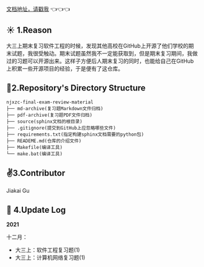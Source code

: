 [文档地址，请戳我](https://njxzc.jaya.wiki/en/latest/) :point_left::point_left::point_left:   



## :sunny:  1.Reason

大三上期末复习软件工程的时候，发现其他高校在GitHub上开源了他们学校的期末试题，我很受触动。期末试题虽然我不一定能获取到，但是期末复习期间，我做过的习题可以开源出来。这样子方便后人期末复习的同时，也能给自己在GitHub上积累一些开源项目的经验，于是便有了这仓库。



## :page_with_curl:2.Repository's Directory Structure

```
njxzc-final-exam-review-material
├── md-archive(复习题Markdown文件归档)
├── pdf-archive(复习题PDF文件归档)
├── source(sphinx文档的根目录)
├── .gitignore(提交到GitHub上应忽略哪些文件)
├── requirements.txt(指定构建sphinx文档需要的python包)
├── READEME.md(仓库的介绍文件)
├── Makefile(编译工具)
└── make.bat(编译工具)
```



## :v:3.Contributor

Jiakai Gu



## :bell: 4.Update Log



**2021**

十二月：

+ 大三上：软件工程复习题(1)
+ 大三上：计算机网络复习题(1)

